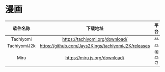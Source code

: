 # 漫画

| 软件名称 | 下载地址 | 平台 |
| :------: | :--: | ---- |
| Tachiyomi         | https://tachiyomi.org/download/ |![](https://raw.githubusercontent.com/gliang0118/softwarelist/main/platformlogo/android.svg)    |
| TachiyomiJ2k | https://github.com/Jays2Kings/tachiyomiJ2K/releases |![](https://raw.githubusercontent.com/gliang0118/softwarelist/main/platformlogo/android.svg)        |
| Miru | https://miru.js.org/download/ | ![](https://raw.githubusercontent.com/gliang0118/softwarelist/main/platformlogo/windows.svg)  ![](https://raw.githubusercontent.com/gliang0118/softwarelist/main/platformlogo/android.svg)  ![](https://raw.githubusercontent.com/gliang0118/softwarelist/main/platformlogo/apple.svg) |

